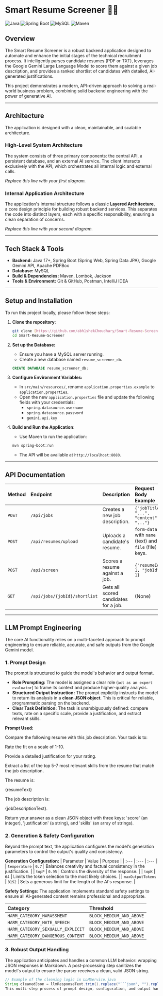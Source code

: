 # Smart Resume Screener 📄🤖

![Java](https://img.shields.io/badge/Java-ED8B00?style=for-the-badge&logo=openjdk&logoColor=white)
![Spring Boot](https://img.shields.io/badge/Spring_Boot-6DB33F?style=for-the-badge&logo=spring&logoColor=white)
![MySQL](https://img.shields.io/badge/MySQL-4479A1?style=for-the-badge&logo=mysql&logoColor=white)
![Maven](https://img.shields.io/badge/Maven-C71A36?style=for-the-badge&logo=apachemaven&logoColor=white)

## Overview

The Smart Resume Screener is a robust backend application designed to automate and enhance the initial stages of the technical recruitment process. It intelligently parses candidate resumes (PDF or TXT), leverages the Google Gemini Large Language Model to score them against a given job description, and provides a ranked shortlist of candidates with detailed, AI-generated justifications.

This project demonstrates a modern, API-driven approach to solving a real-world business problem, combining solid backend engineering with the power of generative AI.

---

## Architecture

The application is designed with a clean, maintainable, and scalable architecture.

### High-Level System Architecture

The system consists of three primary components: the central API, a persistent database, and an external AI service. The client interacts exclusively with the API, which orchestrates all internal logic and external calls.


*Replace this line with your first diagram.*

### Internal Application Architecture

The application's internal structure follows a classic **Layered Architecture**, a core design principle for building robust backend services. This separates the code into distinct layers, each with a specific responsibility, ensuring a clean separation of concerns.


*Replace this line with your second diagram.*

---

## Tech Stack & Tools

- **Backend:** Java 17+, Spring Boot (Spring Web, Spring Data JPA), Google Gemini API, Apache PDFBox
- **Database:** MySQL
- **Build & Dependencies:** Maven, Lombok, Jackson
- **Tools & Environment:** Git & GitHub, Postman, IntelliJ IDEA

---

## Setup and Installation

To run this project locally, please follow these steps:

1.  **Clone the repository:**
    ```bash
    git clone [https://github.com/abh1shekChoudhary/Smart-Resume-Screener.git](https://github.com/abh1shekChoudhary/Smart-Resume-Screener.git)
    cd Smart-Resume-Screener
    ```

2.  **Set up the Database:**
    - Ensure you have a MySQL server running.
    - Create a new database named `resume_screener_db`.
    ```sql
    CREATE DATABASE resume_screener_db;
    ```

3.  **Configure Environment Variables:**
    - In `src/main/resources/`, rename `application.properties.example` to `application.properties`.
    - Open the new `application.properties` file and update the following fields with your credentials:
        - `spring.datasource.username`
        - `spring.datasource.password`
        - `gemini.api.key`

4.  **Build and Run the Application:**
    - Use Maven to run the application:
    ```bash
    mvn spring-boot:run
    ```
    - The API will be available at `http://localhost:8080`.

---

## API Documentation

| Method | Endpoint                    | Description                           | Request Body Example                                     |
| :----- | :-------------------------- | :------------------------------------ | :------------------------------------------------------- |
| `POST` | `/api/jobs`                 | Creates a new job description.        | `{"jobTitle": "...", "content": "..."}`                  |
| `POST` | `/api/resumes/upload`       | Uploads a candidate's resume.         | `form-data` with `name` (text) and `file` (file) keys.   |
| `POST` | `/api/screen`               | Scores a resume against a job.        | `{"resumeId": 1, "jobId": 1}`                            |
| `GET`  | `/api/jobs/{jobId}/shortlist` | Gets all scored candidates for a job. | (None)                                                   |

---

## LLM Prompt Engineering

The core AI functionality relies on a multi-faceted approach to prompt engineering to ensure reliable, accurate, and safe outputs from the Google Gemini model.

### 1. Prompt Design

The prompt is structured to guide the model's behavior and output format.

- **Role Prompting:** The model is assigned a clear role (`act as an expert evaluator`) to frame its context and produce higher-quality analysis.
- **Structured Output Instruction:** The prompt explicitly instructs the model to return its analysis in a **clean JSON object**. This is critical for reliable, programmatic parsing on the backend.
- **Clear Task Definition:** The task is unambiguously defined: compare texts, rate on a specific scale, provide a justification, and extract relevant skills.

**Prompt Used:**

Compare the following resume with this job description. Your task is to:

Rate the fit on a scale of 1-10.

Provide a detailed justification for your rating.

Extract a list of the top 5-7 most relevant skills from the resume that match the job description.

The resume is:

{resumeText}

The job description is:

{jobDescriptionText}.

Return your answer as a clean JSON object with three keys: 'score' (an integer), 'justification' (a string), and 'skills' (an array of strings).


### 2. Generation & Safety Configuration

Beyond the prompt text, the application configures the model's generation parameters to control the output's quality and consistency.

**Generation Configuration:**
| Parameter | Value | Purpose |
| :--- | :--- | :--- |
| `temperature` | `0.7` | Balances creativity and factual consistency in the justification. |
| `topP` | `0.95` | Controls the diversity of the response. |
| `topK` | `64` | Limits the token selection to the most likely choices. |
| `maxOutputTokens` | `8192` | Sets a generous limit for the length of the AI's response. |

**Safety Settings:**
The application implements standard safety settings to ensure all AI-generated content remains professional and appropriate.

| Category | Threshold |
| :--- | :--- |
| `HARM_CATEGORY_HARASSMENT` | `BLOCK_MEDIUM_AND_ABOVE` |
| `HARM_CATEGORY_HATE_SPEECH` | `BLOCK_MEDIUM_AND_ABOVE` |
| `HARM_CATEGORY_SEXUALLY_EXPLICIT`| `BLOCK_MEDIUM_AND_ABOVE` |
| `HARM_CATEGORY_DANGEROUS_CONTENT`| `BLOCK_MEDIUM_AND_ABOVE` |


### 3. Robust Output Handling

The application anticipates and handles a common LLM behavior: wrapping JSON responses in Markdown. A post-processing step sanitizes the model's output to ensure the parser receives a clean, valid JSON string.

```java
// Example of the cleaning logic in LLMService.java
String cleanedJson = llmResponseText.trim().replace("```json", "").replace("```", "");
This multi-step process of prompt design, configuration, and output handling demonstrates a comprehensive approach to integrating generative AI into a production-ready application.
